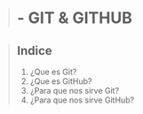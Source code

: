 > #  - **GIT & GITHUB**

> ## **Indice**
> 1. ¿Que es Git?
> 2. ¿Que es GitHub?
> 3. ¿Para que nos sirve Git?
> 4. ¿Para que nos sirve GitHub?

